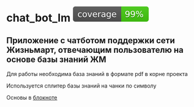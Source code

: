 # chat_bot_lm ![Coverage](./coverage.svg)
## Приложение с чатботом поддержки сети Жизньмарт, отвечающим пользователю на основе базы знаний ЖМ
Для работы необходима база знаний в формате pdf в корне проекта

Используется сплитер базы знаний на чанки по символу

Основы в [блокноте](https://colab.research.google.com/drive/1yLOW4CT_CCsrBUzIbs74uT4avTwvKxA5?usp=sharing)

